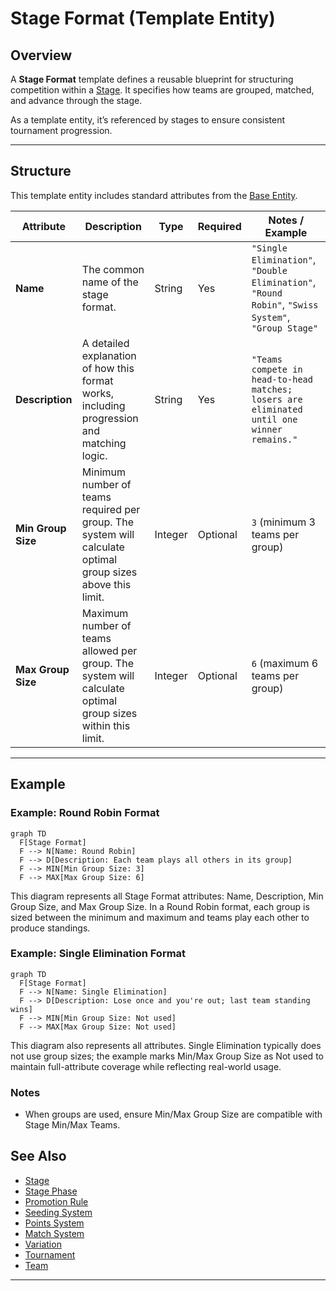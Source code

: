 # **Stage Format** (Template Entity)

## Overview

A **Stage Format** template defines a reusable blueprint for structuring competition within a [Stage](stage.md). It
specifies how teams are grouped, matched, and advance through the stage.

As a template entity, it’s referenced by stages to ensure consistent tournament progression.

---

## Structure

This template entity includes standard attributes from the [Base Entity](../../foundation/base_entity.md).

| Attribute          | Description                                                                                                 | Type    | Required | Notes / Example                                                                                    |
| ------------------ | ----------------------------------------------------------------------------------------------------------- | ------- | -------- | -------------------------------------------------------------------------------------------------- |
| **Name**           | The common name of the stage format.                                                                        | String  | Yes      | `"Single Elimination"`, `"Double Elimination"`, `"Round Robin"`, `"Swiss System"`, `"Group Stage"` |
| **Description**    | A detailed explanation of how this format works, including progression and matching logic.                  | String  | Yes      | `"Teams compete in head-to-head matches; losers are eliminated until one winner remains."`  |
| **Min Group Size** | Minimum number of teams required per group. The system will calculate optimal group sizes above this limit. | Integer | Optional | `3` (minimum 3 teams per group)                                                                    |
| **Max Group Size** | Maximum number of teams allowed per group. The system will calculate optimal group sizes within this limit. | Integer | Optional | `6` (maximum 6 teams per group)                                                                    |

---

<!-- Relationships and detailed considerations omitted per documentation style. -->

## Example

### Example: Round Robin Format

```mermaid
graph TD
  F[Stage Format]
  F --> N[Name: Round Robin]
  F --> D[Description: Each team plays all others in its group]
  F --> MIN[Min Group Size: 3]
  F --> MAX[Max Group Size: 6]
```

This diagram represents all Stage Format attributes: Name, Description, Min Group Size, and Max Group Size. In a Round Robin format, each group is sized between the minimum and maximum and teams play each other to produce standings.

### Example: Single Elimination Format

```mermaid
graph TD
  F[Stage Format]
  F --> N[Name: Single Elimination]
  F --> D[Description: Lose once and you're out; last team standing wins]
  F --> MIN[Min Group Size: Not used]
  F --> MAX[Max Group Size: Not used]
```

This diagram also represents all attributes. Single Elimination typically does not use group sizes; the example marks Min/Max Group Size as Not used to maintain full-attribute coverage while reflecting real-world usage.

### Notes

- When groups are used, ensure Min/Max Group Size are compatible with Stage Min/Max Teams.

## See Also

- [Stage](../../discipline/stage/stage.md)
- [Stage Phase](../../discipline/stage/stage_phase.md)
- [Promotion Rule](../../discipline/stage/promotion_rule.md)
- [Seeding System](../../discipline/stage/seeding_system.md)
- [Points System](../../discipline/stage/points_system.md)
- [Match System](match_system/match_system.md)
- [Variation](../activity/variation/variation.md)
- [Tournament](../../tournament/tournament.md)
- [Team](../../team/team.md)

---
